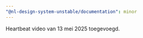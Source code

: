 ```yaml
---
"@nl-design-system-unstable/documentation": minor
---
```


Heartbeat video van 13 mei 2025 toegevoegd.
